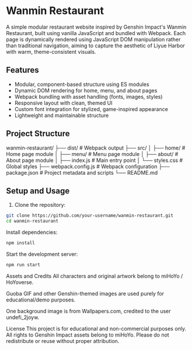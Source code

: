 # Wanmin Restaurant

A simple modular restaurant website inspired by Genshin Impact's Wanmin Restaurant, built using vanilla JavaScript and bundled with Webpack. Each page is dynamically rendered using JavaScript DOM manipulation rather than traditional navigation, aiming to capture the aesthetic of Liyue Harbor with warm, theme-consistent visuals.

## Features

- Modular, component-based structure using ES modules
- Dynamic DOM rendering for home, menu, and about pages
- Webpack bundling with asset handling (fonts, images, styles)
- Responsive layout with clean, themed UI
- Custom font integration for stylized, game-inspired appearance
- Lightweight and maintainable structure

## Project Structure

wanmin-restaurant/
├── dist/ # Webpack output
├── src/
│ ├── home/ # Home page module
│ ├── menu/ # Menu page module
│ ├── about/ # About page module
│ ├── index.js # Main entry point
│ └── styles.css # Global styles
├── webpack.config.js # Webpack configuration
├── package.json # Project metadata and scripts
└── README.md

## Setup and Usage

1. Clone the repository:
```bash
git clone https://github.com/your-username/wanmin-restaurant.git
cd wanmin-restaurant
```
Install dependencies:

```bash
npm install
```

Start the development server:

```bash
npm run start
```

Assets and Credits
All characters and original artwork belong to miHoYo / HoYoverse.

Guoba GIF and other Genshin-themed images are used purely for educational/demo purposes.

One background image is from Wallpapers.com, credited to the user undefi_2joyw.

License
This project is for educational and non-commercial purposes only. All rights to Genshin Impact assets belong to miHoYo. Please do not redistribute or reuse without proper attribution.